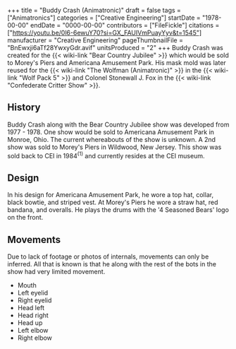 +++
title = "Buddy Crash (Animatronic)"
draft = false
tags = ["Animatronics"]
categories = ["Creative Engineering"]
startDate = "1978-00-00"
endDate = "0000-00-00"
contributors = ["FileFickle"]
citations = ["https://youtu.be/0l6-6ewuY70?si=GX_FAUIVmPuayYyv&t=1545"]
manufacturer = "Creative Engineering"
pageThumbnailFile = "BnEwxji6aTf28YwxyGdr.avif"
unitsProduced = "2"
+++
Buddy Crash was created for the {{< wiki-link "Bear Country Jubilee" >}} which would be sold to Morey's Piers and Americana Amusement Park. His mask mold was later reused for the {{< wiki-link "The Wolfman (Animatronic)" >}} in the {{< wiki-link "Wolf Pack 5" >}} and Colonel Stonewall J. Fox in the {{< wiki-link "Confederate Critter Show" >}}.

## History

Buddy Crash along with the Bear Country Jubilee show was developed from 1977 - 1978. One show would be sold to Americana Amusement Park in Monroe, Ohio. The current whereabouts of the show is unknown. A 2nd show was sold to Morey's Piers in Wildwood, New Jersey. This show was sold back to CEI in 1984<sup>(1)</sup> and currently resides at the CEI museum.

## Design

In his design for Americana Amusement Park, he wore a top hat, collar, black bowtie, and striped vest. At Morey's Piers he wore a straw hat, red bandana, and overalls. He plays the drums with the '4 Seasoned Bears' logo on the front.

## Movements

Due to lack of footage or photos of internals, movements can only be inferred. All that is known is that he along with the rest of the bots in the show had very limited movement.

- Mouth
- Left eyelid
- Right eyelid
- Head left
- Head right
- Head up
- Left elbow
- Right elbow
